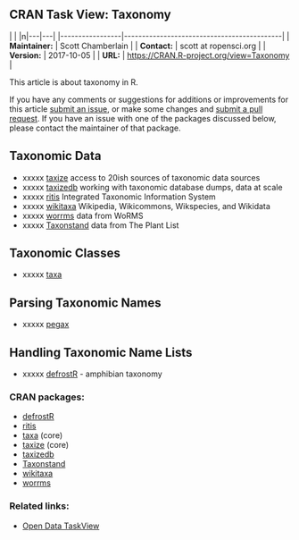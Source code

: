 CRAN Task View: Taxonomy
------------------------

| | |n|---|---|
|-----------------|--------------------------------------------|
| **Maintainer:** | Scott Chamberlain                          |
| **Contact:**    | scott at ropensci.org                      |
| **Version:**    | 2017-10-05                                 |
| **URL:**        | <https://CRAN.R-project.org/view=Taxonomy> |

This article is about taxonomy in R.

If you have any comments or suggestions for additions or improvements for this article [submit an issue](https://github.com/ropensci/webservices/issues), or make some changes and [submit a pull request](https://github.com/ropensci/taxonomy/pulls). If you have an issue with one of the packages discussed below, please contact the maintainer of that package.

Taxonomic Data
--------------

-   xxxxx [taxize](https://cran.rstudio.com/web/packages/taxize/index.html) access to 20ish sources of taxonomic data sources
-   xxxxx [taxizedb](https://cran.rstudio.com/web/packages/taxizedb/index.html) working with taxonomic database dumps, data at scale
-   xxxxx [ritis](https://cran.rstudio.com/web/packages/ritis/index.html) Integrated Taxonomic Information System
-   xxxxx [wikitaxa](https://cran.rstudio.com/web/packages/wikitaxa/index.html) Wikipedia, Wikicommons, Wikspecies, and Wikidata
-   xxxxx [worrms](https://cran.rstudio.com/web/packages/worrms/index.html) data from WoRMS
-   xxxxx [Taxonstand](https://cran.rstudio.com/web/packages/Taxonstand/index.html) data from The Plant List

Taxonomic Classes
-----------------

-   xxxxx [taxa](https://cran.rstudio.com/web/packages/taxa/index.html)

Parsing Taxonomic Names
-----------------------

-   xxxxx [pegax](https://github.com/ropenscilabs/pegax)

Handling Taxonomic Name Lists
-----------------------------

-   xxxxx [defrostR](https://cran.rstudio.com/web/packages/defrostR/index.html) - amphibian taxonomy

### CRAN packages:

-   [defrostR](https://cran.rstudio.com/web/packages/defrostR/index.html)
-   [ritis](https://cran.rstudio.com/web/packages/ritis/index.html)
-   [taxa](https://cran.rstudio.com/web/packages/taxa/index.html) (core)
-   [taxize](https://cran.rstudio.com/web/packages/taxize/index.html) (core)
-   [taxizedb](https://cran.rstudio.com/web/packages/taxizedb/index.html)
-   [Taxonstand](https://cran.rstudio.com/web/packages/Taxonstand/index.html)
-   [wikitaxa](https://cran.rstudio.com/web/packages/wikitaxa/index.html)
-   [worrms](https://cran.rstudio.com/web/packages/worrms/index.html)

### Related links:

-   [Open Data TaskView](https://github.com/ropensci/opendata)

